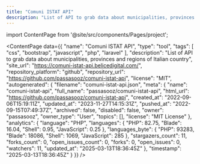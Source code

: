 ```yaml
---
title: "Comuni ISTAT API"
description: "List of API to grab data about municipalities, provinces and regions of Italian country"
---
```

import ContentPage from '@site/src/components/Pages/project';

<ContentPage
    data={{
  "name": "Comuni ISTAT API",
  "type": "tool",
  "tags": [
    "css",
    "bootstrap",
    "javascript",
    "php",
    "laravel"
  ],
  "description": "List of API to grab data about municipalities, provinces and regions of Italian country",
  "site_url": "https://comuni-istat-api.belicedigital.com/",
  "repository_platform": "github",
  "repository_url": "https://github.com/passasooz/comuni-istat-api",
  "license": "MIT",
  "autogenerated": {
    "filename": "comuni-istat-api.json",
    "meta": {
      "name": "comuni-istat-api",
      "full_name": "passasooz/comuni-istat-api",
      "html_url": "https://github.com/passasooz/comuni-istat-api",
      "created_at": "2022-09-06T15:19:11Z",
      "updated_at": "2023-11-27T14:15:31Z",
      "pushed_at": "2022-09-15T07:49:37Z",
      "archived": false,
      "disabled": false,
      "owner": "passasooz",
      "owner_type": "User",
      "topics": [],
      "license": "MIT License"
    },
    "analytics": {
      "language": "PHP",
      "languages": {
        "PHP": 82.75,
        "Blade": 16.04,
        "Shell": 0.95,
        "JavaScript": 0.25
      },
      "languages_byte": {
        "PHP": 93283,
        "Blade": 18086,
        "Shell": 1069,
        "JavaScript": 285
      },
      "stargazers_count": 11,
      "forks_count": 0,
      "open_issues_count": 0,
      "forks": 0,
      "open_issues": 0,
      "watchers": 11,
      "updated_at": "2025-03-13T18:36:45Z"
    },
    "timestamp": "2025-03-13T18:36:45Z"
  }
}}
/>
